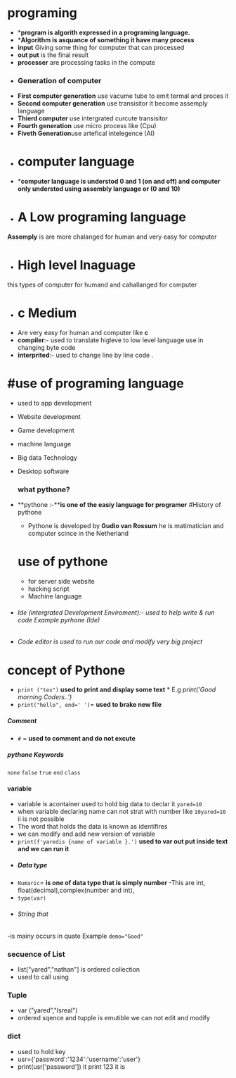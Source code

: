  # programing
- ***program is algorith expressed in a programing language.**
- ***Algorithm is asquance of something it have many process**
- **input** Giving some thing for computer that can processed
- **out put** is the final result
- **processer** are processing tasks in the compute
-  ### Generation of computer
- **First computer generation** use vacume tube to emit termal and proces it
- **Second computer generation** use transisitor it become assemply language
- **Thierd computer** use intergrated curcute  transisitor 
- **Fourth generation** use micro process like (Cpu)
- **Fiveth Generation**use artefical intelegence (AI)
- # computer language
- ***computer language is understod 0 and 1 (on and off) and computer only understod using assembly language or (0 and 10)**
- # A Low programing language 
 **Assemply** is  are more chalanged  for human and very easy for computer
- # High level lnaguage
 this types of computer for humand and cahallanged for computer
- # c Medium 
- Are very easy for human and computer like **c**
- **compiler**:- used to translate higleve to low level language use in changing byte code
- **interprited**:- used to change line by line code .
# #use of programing language
- used to app development
- Website development
- Game development
- machine language
- Big data Technology
- Desktop software
    ### what pythone?
- **pythone :-****is one of the easiy language for programer**
        #History of pythone
    - Pythone is developed by **Gudio van Rossum** he is matimatician and computer scince in the Netherland
     # use of pythone
     - for server side website
     - hacking script
     - Machine language 

- ###### Ide (intergrated Development Enviroment):- used to help write & run code  Example pyrhone (Ide) 
- ###### Code editor is used to run our code and modify very big project

# concept of Pythone
- `print ("tex")` **used  to print and display some text** * E.g *print('Good morning Coders..')*
- `print("hello", end=' ')`= **used to brake new file**
 ##### Comment
- `#` = **used to comment and do not excute**
##### pythone Keywords
`none`
`false`
`true`
`end`
`class`
#### variable
- variable is acontainer used to hold big data to declar it `yared=10`
- when variable declaring  name can not strat with number like `10yared=10 ` ii is not possible
- The word that holds the data is known as identifires 
- we can modify and add new version of variable
- `print(f'yaredis {name of variable }.')` **used to var out put inside  text and we can run it**
-   ##### Data type
-  `Numaric`= **is one of data type that is simply number**
   -This are int, float(decimal),complex(number and int),
- `type(var)`
- ###### String that
-is mainy occurs in quate Example `demo="Good"`
### secuence of List
  - list["yared","nathan"] is  ordered collection 
  - used to call using 
### Tuple
- var ("yared","Isreal")
 - ordered sqence   and tupple is emutible we can not edit and modify 
 ### dict
 - used to hold key 
 - usr={'password':'1234':'username':'user'}
 - print(usr['password']) it print 123 it is 

